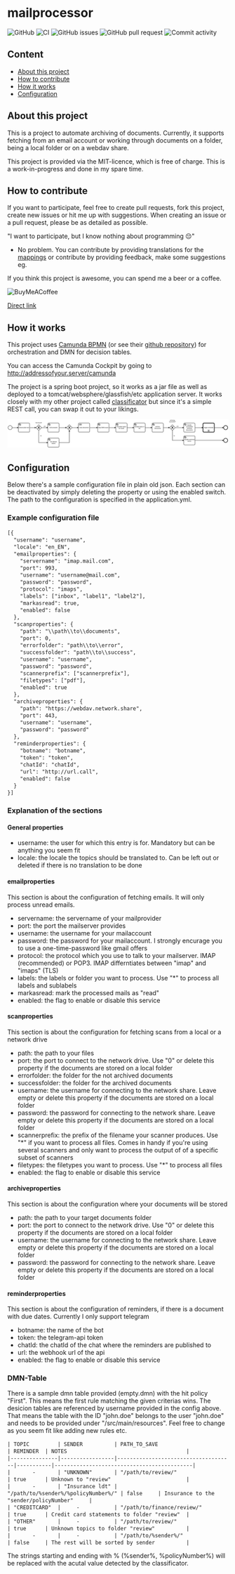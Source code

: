 # mailprocessor

![GitHub](https://img.shields.io/github/license/Cuupa/mailprocessor) ![CI](https://github.com/Cuupa/mailprocessor/workflows/CI/badge.svg) ![GitHub issues](https://img.shields.io/github/issues-raw/Cuupa/mailprocessor) ![GitHub pull request](https://img.shields.io/github/issues-pr-raw/Cuupa/mailprocessor) ![Commit activity](https://img.shields.io/github/commit-activity/m/cuupa/mailprocessor)

## Content
- [About this project](https://github.com/Cuupa/mailprocessor#about-this-project)
- [How to contribute](https://github.com/Cuupa/mailprocessor#how-to-contribute)
- [How it works](https://github.com/Cuupa/mailprocessor#how-it-works)
- [Configuration](https://github.com/Cuupa/mailprocessor#configuration)

## About this project
This is a project to automate archiving of documents.
Currently, it supports fetching from an email account or working through documents on a folder, being a local folder or on a webdav share.

This project is provided via the MIT-licence, which is free of charge.
This is a work-in-progress and done in my spare time.

## How to contribute
If you want to participate, feel free to create pull requests, fork this project, create new issues or hit me up with suggestions.
When creating an issue or a pull request, please be as detailed as possible.

"I want to participate, but I know nothing about programming 😔"
- No problem. You can contribute by providing translations for the [mappings](https://github.com/Cuupa/mailprocessor/tree/master/src/main/resources/locales) or contribute by providing feedback, make some suggestions eg.

If you think this project is awesome, you can spend me a beer or a coffee.

![BuyMeACoffee](https://img.shields.io/badge/Support%20%20me-Buy%20me%20a%20coffee-success?logo=buymeacoffee&link=https://buymeacoff.ee/Cuupa)

[Direct link](https://buymeacoff.ee/Cuupa)
## How it works
This project uses [Camunda BPMN](https://camunda.com) (or see their [github repository](https://github.com/camunda)) for orchestration  and DMN for decision tables.

You can access the Camunda Cockpit by going to http://addressofyour.server/camunda

The project is a spring boot project, so it works as a jar file as well as deployed to a tomcat/websphere/glassfish/etc application server.
It works closely with my other project called [classificator](https://github.com/Cuupa/classificator) but since it's a simple REST call, you can swap it out to your likings.

![BPMN-Process](https://github.com/Cuupa/mailprocessor/blob/master/src/main/resources/mailprocessor.png "BPMN-Process")

## Configuration
Below there's a sample configuration file in plain old json. Each section can be deactivated by simply deleting the property or using the enabled switch.
The path to the configuration is specified in the application.yml.

### Example configuration file
    [{
      "username": "username",
      "locale": "en_EN",
      "emailproperties": {
        "servername": "imap.mail.com",
        "port": 993,
        "username": "username@mail.com",
        "password": "password",
        "protocol": "imaps",
        "labels": ["inbox", "label1", "label2"],
        "markasread": true,
        "enabled": false
      },
      "scanproperties": {
        "path": "\\path\\to\\documents",
        "port": 0,
        "errorfolder": "path\\to\\error",
        "successfolder": "path\\to\\success",
        "username": "username",
        "password": "password",
        "scannerprefix": ["scannerprefix"],
        "filetypes": ["pdf"],
        "enabled": true
      },
      "archiveproperties": {
        "path": "https://webdav.network.share",
        "port": 443,
        "username": "username",
        "password": "password"
      },
      "reminderproperties": {
        "botname": "botname",
        "token": "token",
        "chatId": "chatId",
        "url": "http://url.call",
        "enabled": false
      }
    }]

### Explanation of the sections
#### General properties
- username: the user for which this entry is for. Mandatory but can be anything you seem fit
- locale: the locale the topics should be translated to. Can be left out or deleted if there is no translation to be done

#### emailproperties
This section is about the configuration of fetching emails. It will only process unread emails.
- servername: the servername of your mailprovider
- port: the port the mailserver provides
- username: the username for your mailaccount
- password: the password for your mailaccount. I strongly encurage you to use a one-time-password like gmail offers
- protocol: the protocol which you use to talk to your mailserver. IMAP (recommended) or POP3. IMAP differntiates between "imap" and "imaps" (TLS)
- labels: the labels or folder you want to process. Use "\*" to process all labels and sublabels
- markasread: mark the processed mails as "read"
- enabled: the flag to enable or disable this service

#### scanproperties
This section is about the configuration for fetching scans from a local or a network drive
- path: the path to your files
- port: the port to connect to the network drive. Use "0" or delete this property if the documents are stored on a local folder
- errorfolder: the folder for the not archived documents
- successfolder: the folder for the archived documents
- username: the username for connecting to the network share. Leave empty or delete this property if the documents are stored on a local folder
- password: the password for connecting to the network share. Leave empty or delete this property if the documents are stored on a local folder
- scannerprefix: the prefix of the filename your scanner produces. Use "\*" if you want to process all files. Comes in handy if you're using several scanners and only want to process the output of of a specific subset of scanners
- filetypes: the filetypes you want to process. Use "\*" to process all files
- enabled: the flag to enable or disable this service

#### archiveproperties
This section is about the configuration where your documents will be stored
- path: the path to your target documents folder
- port: the port to connect to the network drive. Use "0" or delete this property if the documents are stored on a local folder
- username: the username for connecting to the network share. Leave empty or delete this property if the documents are stored on a local folder
- password: the password for connecting to the network share. Leave empty or delete this property if the documents are stored on a local folder

#### reminderproperties
This section is about the configuration of reminders, if there is a document with due dates. Currently I only support telegram
- botname: the name of the bot
- token: the telegram-api token
- chatId: the chatId of the chat where the reminders are published to
- url: the webhook url of the api
- enabled: the flag to enable or disable this service

### DMN-Table
There is a sample dmn table provided (empty.dmn) with the hit policy "First". This means the first rule matching the given criterias wins.
The desicion tables are referenced by username provided in the config above.
That means the table with the ID "john.doe" belongs to the user "john.doe" and needs to be provided under "/src/main/resources".
Feel free to change as you seem fit like adding new rules etc.

    | TOPIC         | SENDER          | PATH_TO_SAVE                        | REMINDER  | NOTES                                      |
    |---------------|-----------------|-------------------------------------|-----------|--------------------------------------------|
    |       -       | "UNKNOWN"       | "/path/to/review/"                  | true      | Unknown to "review"                        |
    |       -       | "Insurance ldt" | "/path/to/%sender%/%policyNumber%/" | false     | Insurance to the "sender/policyNumber"     |
    | "CREDITCARD"  |     -           | "/path/to/finance/review/"          | true      | Credit card statements to folder "review"  |
    | "OTHER"       |     -           | "/path/to/review/"                  | true      | Unknown topics to folder "review"          |
    |       -       |     -           | "/path/to/%sender%/"                | false     | The rest will be sorted by sender          |

The strings starting and ending with % (%sender%, %policyNumber%) will be replaced with the acutal value detected by the classificator.

